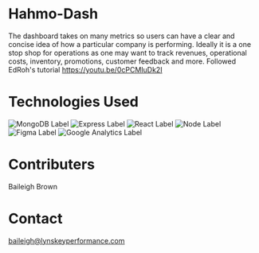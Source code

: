 # Hahmo-Dash
The dashboard takes on many metrics so users can have a clear and concise idea 
of how a particular company is performing. Ideally it is a one stop shop for operations as 
one may want to track revenues, operational costs, inventory, promotions, customer feedback
and more. Followed EdRoh's tutorial https://youtu.be/0cPCMIuDk2I

# Technologies Used 
![MongoDB Label](https://img.shields.io/badge/MongoDB-4EA94B?style=for-the-badge&logo=mongodb&logoColor=white)
![Express Label](https://img.shields.io/badge/Express.js-000000?style=for-the-badge&logo=express&logoColor=white)
![React Label](https://img.shields.io/badge/React-20232A?style=for-the-badge&logo=react&logoColor=61DAFB)
![Node Label](https://img.shields.io/badge/Node.js-339933?style=for-the-badge&logo=nodedotjs&logoColor=white)
![Figma Label](https://img.shields.io/badge/Figma-F24E1E?style=for-the-badge&logo=figma&logoColor=white)
![Google Analytics Label](https://img.shields.io/badge/Google%20Analytics-E37400?style=for-the-badge&logo=google%20analytics&logoColor=white)


# Contributers 
Baileigh Brown 

# Contact 
baileigh@lynskeyperformance.com